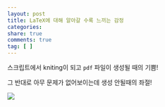 ```yaml
---
layout: post
title: LaTeX에 대해 알아갈 수록 느끼는 감정
categories: 
share: true
comments: true
tag: [ ]
---
```


스크립트에서 kniting이 되고 `pdf` 파일이 생성될 때의 기쁨!

그 반대로 아무 문제가 없어보이는데 생성 안될때의 좌절!

![](http://media-cache-ec0.pinimg.com/736x/8f/b0/c3/8fb0c37b57b87fd962dc102bd55d05f4.jpg)


